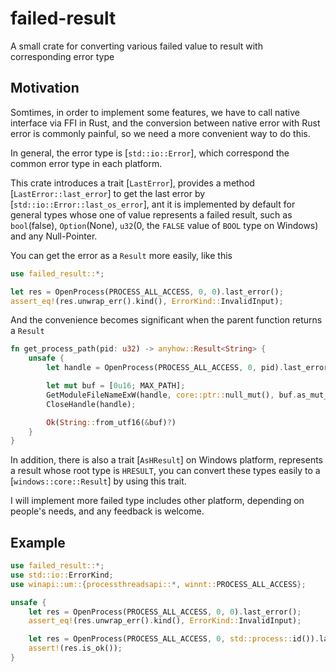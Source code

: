 
# failed-result

A small crate for converting various failed value to result with corresponding error type

## Motivation

Somtimes, in order to implement some features, we have to call native interface via FFI in Rust, and the conversion between native error with Rust error is commonly painful, so we need a more convenient way to do this.

In general, the error type is [`std::io::Error`], which correspond the common error type in each platform.

This crate introduces a trait [`LastError`], provides a method [`LastError::last_error`] to get the last error by [`std::io::Error::last_os_error`], ant it is implemented by default for general types whose one of value represents a failed result, such as `bool`(false), `Option`(None), `u32`(0, the `FALSE` value of `BOOL` type on Windows) and any Null-Pointer.

You can get the error as a `Result` more easily, like this
```rust
use failed_result::*;

let res = OpenProcess(PROCESS_ALL_ACCESS, 0, 0).last_error();
assert_eq!(res.unwrap_err().kind(), ErrorKind::InvalidInput);
```

And the convenience becomes significant when the parent function returns a `Result`
```rust
fn get_process_path(pid: u32) -> anyhow::Result<String> {
    unsafe {
        let handle = OpenProcess(PROCESS_ALL_ACCESS, 0, pid).last_error()?;

        let mut buf = [0u16; MAX_PATH];
        GetModuleFileNameExW(handle, core::ptr::null_mut(), buf.as_mut_ptr(), buf.len() as u32).last_error()?;
        CloseHandle(handle);

        Ok(String::from_utf16(&buf)?)
    }
}
```

In addition, there is also a trait [`AsHResult`] on Windows platform, represents a result whose root type is `HRESULT`, you can convert these types easily to a [`windows::core::Result`] by using this trait.

I will implement more failed type includes other platform, depending on people's needs, and any feedback is welcome.

## Example

```rust
use failed_result::*;
use std::io::ErrorKind;
use winapi::um::{processthreadsapi::*, winnt::PROCESS_ALL_ACCESS};

unsafe {
    let res = OpenProcess(PROCESS_ALL_ACCESS, 0, 0).last_error();
    assert_eq!(res.unwrap_err().kind(), ErrorKind::InvalidInput);

    let res = OpenProcess(PROCESS_ALL_ACCESS, 0, std::process::id()).last_error();
    assert!(res.is_ok());
}
```
